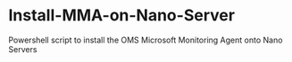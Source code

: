 # Install-MMA-on-Nano-Server
Powershell script to install the OMS Microsoft Monitoring Agent onto Nano Servers
